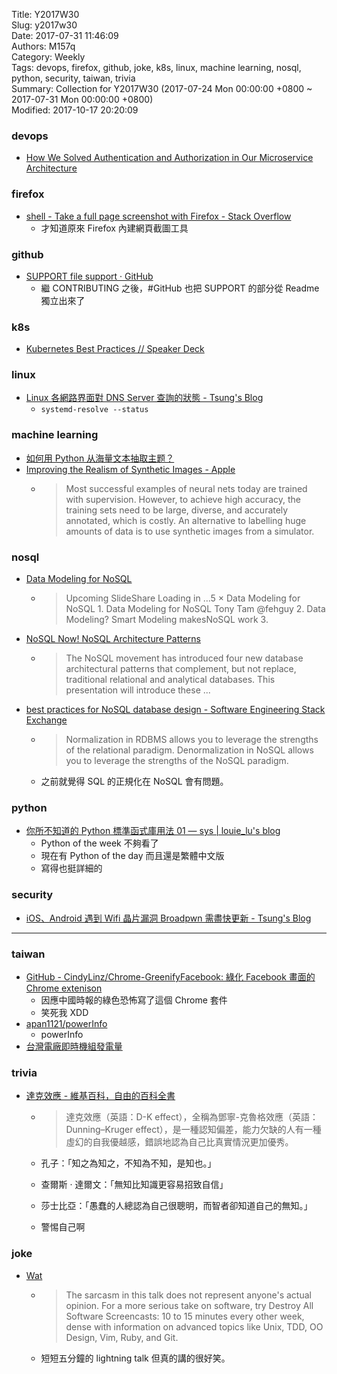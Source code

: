 Title: Y2017W30  
Slug: y2017w30  
Date: 2017-07-31 11:46:09  
Authors: M157q  
Category: Weekly  
Tags: devops, firefox, github, joke, k8s, linux, machine learning, nosql, python, security, taiwan, trivia  
Summary: Collection for Y2017W30 (2017-07-24 Mon 00:00:00 +0800 ~ 2017-07-31 Mon 00:00:00 +0800)  
Modified: 2017-10-17 20:20:09  
  
  
  
### devops  
  
+ [How We Solved Authentication and Authorization in Our Microservice Architecture](https://medium.com/technology-learning/how-we-solved-authentication-and-authorization-in-our-microservice-architecture-994539d1b6e6)  
  
  
### firefox  
  
+ [shell - Take a full page screenshot with Firefox - Stack Overflow](https://stackoverflow.com/questions/13158083/take-a-full-page-screenshot-with-firefox)  
    + 才知道原來 Firefox 內建網頁截圖工具  
  
  
### github  
  
+ [SUPPORT file support · GitHub](https://github.com/blog/2400-support-file-support)  
    + 繼 CONTRIBUTING 之後，#GitHub 也把 SUPPORT 的部分從 Readme 獨立出來了  
  
  
### k8s  
  
+ [Kubernetes Best Practices // Speaker Deck](https://speakerdeck.com/thesandlord/kubernetes-best-practices)  
  
  
### linux  
  
+ [Linux 各網路界面對 DNS Server 查詢的狀態 - Tsung's Blog](https://blog.longwin.com.tw/2017/07/linux-network-interface-dn-server-query-status-2017/amp/)  
    + `systemd-resolve --status`  
  
  
### machine learning  
  
+ [如何用 Python 从海量文本抽取主题？](https://mp.weixin.qq.com/s/hMcJtB3Lss1NBalXRTGZlQ)  
+ [Improving the Realism of Synthetic Images - Apple](https://machinelearning.apple.com/2017/07/07/GAN.html)  
    + > Most successful examples of neural nets today are trained with supervision. However, to achieve high accuracy, the training sets need to be large, diverse, and accurately annotated, which is costly. An alternative to labelling huge amounts of data is to use synthetic images from a simulator.  
  
  
### nosql  
  
+ [Data Modeling for NoSQL](http://www.slideshare.net/fehguy/data-modeling-for-nosql)  
    + > Upcoming SlideShare Loading in …5 × Data Modeling for NoSQL 1. Data Modeling for NoSQL Tony Tam @fehguy 2. Data Modeling? Smart Modeling makesNoSQL work 3.  
+ [NoSQL Now! NoSQL Architecture Patterns](http://www.slideshare.net/Dataversity/nosql-now-nosql-architecture-patterns-23589170?next_slideshow=1)  
    + > The NoSQL movement has introduced four new database architectural patterns that complement, but not replace, traditional relational and analytical databases. This presentation will introduce these ...  
+ [best practices for NoSQL database design - Software Engineering Stack Exchange](https://softwareengineering.stackexchange.com/questions/158790/best-practices-for-nosql-database-design)  
    + > Normalization in RDBMS allows you to leverage the strengths of the relational paradigm.  Denormalization in NoSQL allows you to leverage the strengths of the NoSQL paradigm.  
    + 之前就覺得 SQL 的正規化在 NoSQL 會有問題。  
  
### python  
  
+ [你所不知道的 Python 標準函式庫用法 01 — sys | louie_lu's blog](https://blog.louie.lu/2017/07/26/%e4%bd%a0%e6%89%80%e4%b8%8d%e7%9f%a5%e9%81%93%e7%9a%84-python-%e6%a8%99%e6%ba%96%e5%87%bd%e5%bc%8f%e5%ba%ab%e7%94%a8%e6%b3%95-01-sys/)  
    + Python of the week 不夠看了  
    + 現在有 Python of the day 而且還是繁體中文版  
    + 寫得也挺詳細的  
  
  
### security  
  
+ [iOS、Android 遇到 Wifi 晶片漏洞 Broadpwn 需盡快更新 - Tsung's Blog](https://blog.longwin.com.tw/2017/07/security-ios-android-wifi-broadpwn-2017/amp/)  
  
  
---  
  
  
### taiwan  
  
+ [GitHub - CindyLinz/Chrome-GreenifyFacebook: 綠化 Facebook 畫面的 Chrome extenison](https://github.com/CindyLinz/Chrome-GreenifyFacebook)  
    + 因應中國時報的綠色恐怖寫了這個 Chrome 套件  
    + 笑死我 XDD  
+ [apan1121/powerInfo](https://github.com/apan1121/powerInfo)  
    + powerInfo  
+ [台灣電廠即時機組發電量](https://apan1121.github.io/powerInfo/)  
  
  
### trivia  
  
+ [達克效應 - 維基百科，自由的百科全書](https://zh.wikipedia.org/zh-tw/%E8%BE%BE%E5%85%8B%E6%95%88%E5%BA%94)  
    + > 達克效應（英語：D-K effect），全稱為鄧寧-克魯格效應（英語：Dunning–Kruger effect），是一種認知偏差，能力欠缺的人有一種虛幻的自我優越感，錯誤地認為自己比真實情況更加優秀。  
  
    + 孔子：「知之為知之，不知為不知，是知也。」  
    + 查爾斯 · 達爾文：「無知比知識更容易招致自信」  
    + 莎士比亞：「愚蠢的人總認為自己很聰明，而智者卻知道自己的無知。」  
    + 警惕自己啊  
  
  
### joke  
  
+ [Wat](https://www.destroyallsoftware.com/talks/wat)  
    + > The sarcasm in this talk does not represent anyone's actual opinion. For a more serious take on software, try Destroy All Software Screencasts: 10 to 15 minutes every other week, dense with information on advanced topics like Unix, TDD, OO Design, Vim, Ruby, and Git.  
    +  短短五分鐘的 lightning talk 但真的講的很好笑。  
